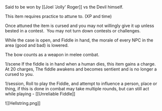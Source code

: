 Said to be won by [[Joel 'Jolly' Roger]] vs the Devil himself.

This item requires practice to attune to. (XP and time)

Once attuned the item is cursed and you may not willingly give it up unless bested in a contest.  You may not turn down contests or challenges.

While the case is open, and Fiddle in hand, the morale of every NPC in the area (good and bad) is lowered.

The bow counts as a weapon in melee combat.

1/scene If the fiddle is in hand when a human dies, this item gains a charge. At 20 charges, The fiddle awakens and becomes sentient and is no longer a cursed to you.

1/session, Roll to play the Fiddle, and attempt to influence a person, place or thing, if this is done in combat may take multiple rounds, but can still act while playing - [[Unreliable Fiddle]]


![[Hellstring.png]]
